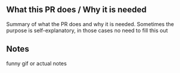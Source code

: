 ## What this PR does / Why it is needed
Summary of what the PR does and why it is needed. Sometimes the purpose is self-explanatory, in those cases no need to fill this out

## Notes
funny gif or actual notes